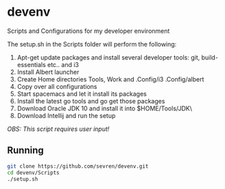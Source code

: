 # devenv
Scripts and Configurations for my developer environment

The setup.sh in the Scripts folder will perform the following:

1. Apt-get update packages and install several developer tools: git, build-essentials etc.. and i3
2. Install Albert launcher
3. Create Home directories Tools, Work and .Config/i3 .Config/albert
4. Copy over all configurations
5. Start spacemacs and let it install its packages
6. Install the latest go tools and go get those packages
7. Download Oracle JDK 10 and install it into $HOME/Tools/JDK\
8. Download Intellij and run the setup

*OBS: This script requires user input!*

## Running

```bash
git clone https://github.com/sevren/devenv.git
cd devenv/Scripts
./setup.sh
```

